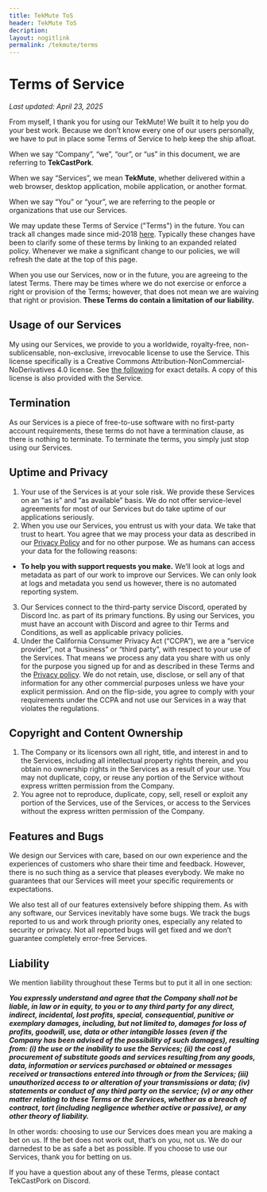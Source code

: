 ```yaml
---
title: TekMute ToS
header: TekMute ToS
decription:
layout: nogitlink
permalink: /tekmute/terms
---
```


# Terms of Service

*Last updated: April 23, 2025*

From myself, I thank you for using our TekMute! We built it to help you do your best work. Because we don’t know every one of our users personally, we have to put in place some Terms of Service to help keep the ship afloat.

When we say “Company”, “we”, “our”, or “us” in this document, we are referring to **TekCastPork**.

When we say “Services”, we mean **TekMute**, whether delivered within a web browser, desktop application, mobile application, or another format.

When we say “You” or “your”, we are referring to the people or organizations that use our Services.

We may update these Terms of Service ("Terms") in the future. You can track all changes made since mid-2018 [here](https://tekcastpork.github.io/tekmute/terms). Typically these changes have been to clarify some of these terms by linking to an expanded related policy. Whenever we make a significant change to our policies, we will refresh the date at the top of this page.

When you use our Services, now or in the future, you are agreeing to the latest Terms. There may be times where we do not exercise or enforce a right or provision of the Terms; however, that does not mean we are waiving that right or provision. **These Terms do contain a limitation of our liability.**

## Usage of our Services
My using our Services, we provide to you a worldwide, royalty-free,  non-sublicensable, non-exclusive, irrevocable license to use the Service. This license specifically is a Creative Commons Attribution-NonCommercial-NoDerivatives 4.0 license. See [the following](https://creativecommons.org/licenses/by-nc-nd/4.0/) for exact details. A copy of this license is also provided with the Service.

## Termination

As our Services is a piece of free-to-use software with no first-party account requirements, these terms do not have a termination clause, as there is nothing to terminate. To terminate the terms, you simply just stop using our Services.


## Uptime and Privacy

1. Your use of the Services is at your sole risk. We provide these Services on an “as is” and “as available” basis. We do not offer service-level agreements for most of our Services but do take uptime of our applications seriously.
2. When you use our Services, you entrust us with your data. We take that trust to heart. You agree that we may process your data as described in our [Privacy Policy](https://tekcastpork.github.io/tekmute/privacy) and for no other purpose. We as humans can access your data for the following reasons:
  - **To help you with support requests you make.** We’ll look at logs and metadata as part of our work to improve our Services. We can only look at logs and metadata you send us however, there is no automated reporting system.
3. Our Services connect to the third-party service Discord, operated by Discord Inc. as part of its primary functions. By using our Services, you must have an account with Discord and agree to thir Terms and Conditions, as well as applicable privacy policies.
4. Under the California Consumer Privacy Act (“CCPA”), we are a “service provider”, not a “business” or “third party”, with respect to your use of the Services. That means we process any data you share with us only for the purpose you signed up for and as described in these Terms and the [Privacy policy](https://tekcastpork.github.io/tekmute/privacy). We do not retain, use, disclose, or sell any of that information for any other commercial purposes unless we have your explicit permission. And on the flip-side, you agree to comply with your requirements under the CCPA and not use our Services in a way that violates the regulations.

## Copyright and Content Ownership

1. The Company or its licensors own all right, title, and interest in and to the Services, including all intellectual property rights therein, and you obtain no ownership rights in the Services as a result of your use. You may not duplicate, copy, or reuse any portion of the Service without express written permission from the Company. 
2. You agree not to reproduce, duplicate, copy, sell, resell or exploit any portion of the Services, use of the Services, or access to the Services without the express written permission of the Company.

## Features and Bugs

We design our Services with care, based on our own experience and the experiences of customers who share their time and feedback. However, there is no such thing as a service that pleases everybody. We make no guarantees that our Services will meet your specific requirements or expectations.

We also test all of our features extensively before shipping them. As with any software, our Services inevitably have some bugs. We track the bugs reported to us and work through priority ones, especially any related to security or privacy. Not all reported bugs will get fixed and we don’t guarantee completely error-free Services.

## Liability

We mention liability throughout these Terms but to put it all in one section:

***You expressly understand and agree that the Company shall not be liable, in law or in equity, to you or to any third party for any direct, indirect, incidental, lost profits, special, consequential, punitive or exemplary damages, including, but not limited to, damages for loss of profits, goodwill, use, data or other intangible losses (even if the Company has been advised of the possibility of such damages), resulting from: (i) the use or the inability to use the Services; (ii) the cost of procurement of substitute goods and services resulting from any goods, data, information or services purchased or obtained or messages received or transactions entered into through or from the Services; (iii) unauthorized access to or alteration of your transmissions or data; (iv) statements or conduct of any third party on the service; (v) or any other matter relating to these Terms or the Services, whether as a breach of contract, tort (including negligence whether active or passive), or any other theory of liability.***

In other words: choosing to use our Services does mean you are making a bet on us. If the bet does not work out, that’s on you, not us. We do our darnedest to be as safe a bet as possible. If you choose to use our Services, thank you for betting on us.

If you have a question about any of these Terms, please contact TekCastPork on Discord.